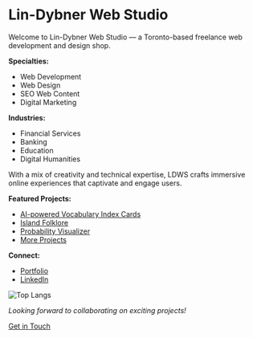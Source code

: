 # Lin-Dybner Web Studio

Welcome to Lin-Dybner Web Studio &mdash; a Toronto-based freelance web development and design shop.

**Specialties:**
- Web Development
- Web Design
- SEO Web Content
- Digital Marketing

**Industries:**
- Financial Services
- Banking
- Education
- Digital Humanities

With a mix of creativity and technical expertise, LDWS crafts immersive online experiences that captivate and engage users.

**Featured Projects:**
- [AI-powered Vocabulary Index Cards](HTTP://vocab.lindybner.com)
- [Island Folklore](https://islandfolklore.com)
- [Probability Visualizer](http://probability.lindybner.com)
- [More Projects](https://lindybner.com#portfolio)

**Connect:**
- [Portfolio](http://lindybner.com)
- [LinkedIn](http://linkedin.com/company/lindybner/)

![Top Langs](https://github-readme-stats.vercel.app/api/top-langs/?username=lindybner&layout=compact)

*Looking forward to collaborating on exciting projects!*

[Get in Touch](https://lindybner.com#contact)
